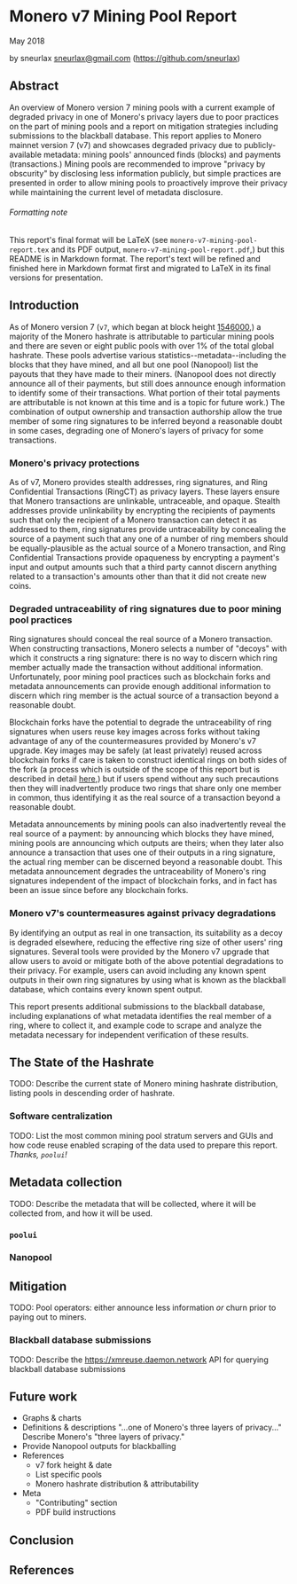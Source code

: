 # Monero v7 Mining Pool Report

May 2018

by sneurlax <sneurlax@gmail.com> (https://github.com/sneurlax)

## Abstract

An overview of Monero version 7 mining pools with a current example of degraded privacy in one of Monero's privacy layers due to poor practices on the part of mining pools and a report on mitigation strategies including submissions to the blackball database.  This report applies to Monero mainnet version 7 (v7) and showcases degraded privacy due to publicly-available metadata: mining pools' announced finds (blocks) and payments (transactions.)  Mining pools are recommended to improve "privacy by obscurity" by disclosing less information publicly, but simple practices are presented in order to allow mining pools to proactively improve their privacy while maintaining the current level of metadata disclosure.

###### Formatting note

This report's final format will be LaTeX (see `monero-v7-mining-pool-report.tex` and its PDF output, `monero-v7-mining-pool-report.pdf`,) but this README is in Markdown format.  The report's text will be refined and finished here in Markdown format first and migrated to LaTeX in its final versions for presentation.

## Introduction

As of Monero version 7 (`v7`, which began at block height [1546000](https://github.com/monero-project/monero/blob/93e76e14a205a84cbea8ab0a3e35f37bf9d08b42/src/cryptonote_core/blockchain.cpp#L111),) a majority of the Monero hashrate is attributable to particular mining pools and there are seven or eight public pools with over 1% of the total global hashrate.  These pools advertise various statistics--metadata--including the blocks that they have mined, and all but one pool (Nanopool) list the payouts that they have made to their miners.  (Nanopool does not directly announce all of their payments, but still does announce enough information to identify some of their transactions.  What portion of their total payments are attributable is not known at this time and is a topic for future work.)  The combination of output ownership and transaction authorship allow the true member of some ring signatures to be inferred beyond a reasonable doubt in some cases, degrading one of Monero's layers of privacy for some transactions.

### Monero's privacy protections 

As of v7, Monero provides stealth addresses, ring signatures, and Ring Confidential Transactions (RingCT) as privacy layers.  These layers ensure that Monero transactions are unlinkable, untraceable, and opaque.  Stealth addresses provide unlinkability by encrypting the recipients of payments such that only the recipient of a Monero transaction can detect it as addressed to them, ring signatures provide untraceability by concealing the source of a payment such that any one of a number of ring members should be equally-plausible as the actual source of a Monero transaction, and Ring Confidential Transactions provide opaqueness by encrypting a payment's input and output amounts such that a third party cannot discern anything related to a transaction's amounts other than that it did not create new coins.

### Degraded untraceability of ring signatures due to poor mining pool practices

Ring signatures should conceal the real source of a Monero transaction.  When constructing transactions, Monero selects a number of "decoys" with which it constructs a ring signature: there is no way to discern which ring member actually made the transaction without additional information.  Unfortunately, poor mining pool practices such as blockchain forks and metadata announcements can provide enough additional information to discern which ring member is the actual source of a transaction beyond a reasonable doubt.

Blockchain forks have the potential to degrade the untraceability of ring signatures when users reuse key images across forks without taking advantage of any of the countermeasures provided by Monero's v7 upgrade.  Key images may be safely (at least privately) reused across blockchain forks if care is taken to construct identical rings on both sides of the fork (a process which is outside of the scope of this report but is described in detail [here](https://monero.stackexchange.com/questions/7826/how-can-individuals-safeguard-themselves-and-the-community-against-a-key-reusing),) but if users spend without any such precautions then they will inadvertently produce two rings that share only one member in common, thus identifying it as the real source of a transaction beyond a reasonable doubt.

Metadata announcements by mining pools can also inadvertently reveal the real source of a payment: by announcing which blocks they have mined, mining pools are announcing which outputs are theirs; when they later also announce a transaction that uses one of their outputs in a ring signature, the actual ring member can be discerned beyond a reasonable doubt.  This metadata announcement degrades the untraceability of Monero's ring signatures independent of the impact of blockchain forks, and in fact has been an issue since before any blockchain forks.

### Monero v7's countermeasures against privacy degradations

By identifying an output as real in one transaction, its suitability as a decoy is degraded elsewhere, reducing the effective ring size of other users' ring signatures.  Several tools were provided by the Monero v7 upgrade that allow users to avoid or mitigate both of the above potential degradations to their privacy.  For example, users can avoid including any known spent outputs in their own ring signatures by using what is known as the blackball database, which contains every known spent output.

This report presents additional submissions to the blackball database, including explanations of what metadata identifies the real member of a ring, where to collect it, and example code to scrape and analyze the metadata necessary for independent verification of these results.

## The State of the Hashrate

TODO: Describe the current state of Monero mining hashrate distribution, listing pools in descending order of hashrate.

### Software centralization

TODO: List the most common mining pool stratum servers and GUIs and how code reuse enabled scraping of the data used to prepare this report.  *Thanks, `poolui`!*

## Metadata collection

TODO: Describe the metadata that will be collected, where it will be collected from, and how it will be used.

### `poolui`

### Nanopool

## Mitigation

TODO: Pool operators: either announce less information *or* churn prior to paying out to miners.

### Blackball database submissions

TODO: Describe the https://xmreuse.daemon.network API for querying blackball database submissions

## Future work

 - Graphs & charts
 - Definitions & descriptions
    "...one of Monero's three layers of privacy..."  Describe Monero's "three layers of privacy."
 - Provide Nanopool outputs for blackballing
 - References
     - v7 fork height & date
     - List specific pools
     - Monero hashrate distribution & attributability
 - Meta
     - "Contributing" section
     - PDF build instructions

## Conclusion

## References
